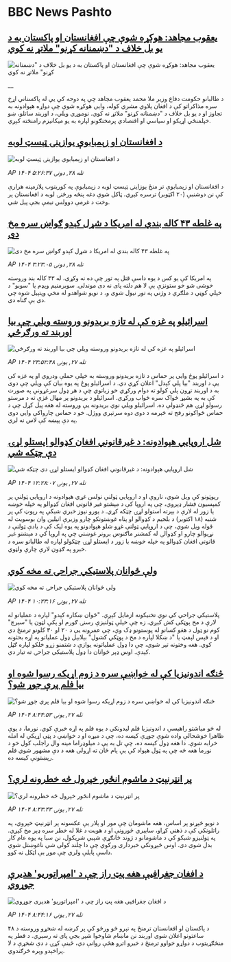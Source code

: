 # BBC News Pashto## [یعقوب مجاهد: هوکړه شوې چې افغانستان او پاکستان به د یو بل خلاف د "دښمنانه کړنو" ملاتړ نه کوي](https://www.bbc.co.uk/pashto/live/c4gp5p4yzy9t?at_medium=RSS&at_campaign=rss?at_campaign=githubrss)![یعقوب مجاهد: هوکړه شوې چې افغانستان او پاکستان به د یو بل خلاف د "دښمنانه کړنو" ملاتړ نه کوي](https://ichef.bbci.co.uk/ace/standard/240/cpsprodpb/657b/live/4f8f9420-acf5-11f0-b8cc-151f3d48cffd.jpg)__د طالبانو حکومت دفاع وزیر ملا محمد یعقوب مجاهد چې په دوحه کې یې له پاکستاني‌ اړخ سره مذاکراتو کې د افغان پلاوي مشري کوله، وايي هوکړه شوې چې دواړه هېوادونه به تجاوز او د یو بل خلاف د "دښمنانه کړنو" ملاتړ نه کوي.
نوموړي‌ ویلي، د اوربند ساتلو، ښو خپلمنځي اړیکو او سیاسي او اقتصادي پرمختګونو لپاره به یو میکانیزم رامنځته کېږي.## [د افغانستان او زېمبابوې يوازينۍ ټېسټ لوبه](https://www.bbc.com/pashto/articles/cwyp739x84wo?at_medium=RSS&at_campaign=rss?at_campaign=githubrss)![د افغانستان او زېمبابوې يوازينۍ ټېسټ لوبه](https://ichef.bbci.co.uk/ace/ws/240/cpsprodpb/9688/live/3c9a4f10-ad75-11f0-aa13-0b0479f6f42a.jpg)_AP ۱۴۰۴ تله ۲۸, دونۍ ۵:۲۶:۳۷_د افغانستان او زېمبابوې تر منځ يوزاينۍ ټېسټ لوبه د زېمبابوې په کوربتوب پلازمېنه هرارې کې نن دوشنبې (۲۰ اکټوبر) ترسره کېږي. ټاکل شوې دغه پنځه ورځنۍ لوبه د افغانستان پر وخت د غرمې دوولس نیمې بجې پيل شي.## [په غلطه ۴۳ کاله بندي له امریکا د شړل کېدو ګواښ سره مخ دی](https://www.bbc.com/pashto/articles/c07mk8078vlo?at_medium=RSS&at_campaign=rss?at_campaign=githubrss)![په غلطه ۴۳ کاله بندي له امریکا د شړل کېدو ګواښ سره مخ دی](https://ichef.bbci.co.uk/ace/ws/240/cpsprodpb/5386/live/a103bdb0-ac30-11f0-969d-e546dac1b2a4.jpg)_AP ۱۴۰۴ تله ۲۸, دونۍ ۳:۲۳:۰۵_په امریکا کې يو کس د يوه داسې قتل په تور چې ده نه وکړی، له ۴۳ کاله بند وروسته خوشی شو خو ستونزې یې لا هم دلته پای نه دی موندلی. سوبرمنيم  وېډم يا "سوبو" د خپلې کوټې د ملګري د وژنې په تور نيول شوی و، د نويو شواهدو له مخې وپتېيل شوه چې دی بې ګناه دی.## [اسرائیلو په غزه کې له تازه بریدونو وروسته ويلي چې بيا اوربند ته ورګرځي](https://www.bbc.com/pashto/articles/cn97gz9wzyxo?at_medium=RSS&at_campaign=rss?at_campaign=githubrss)![اسرائیلو په غزه کې له تازه بریدونو وروسته ويلي چې بيا اوربند ته ورګرځي](https://ichef.bbci.co.uk/ace/ws/240/cpsprodpb/0ff5/live/aa04c280-ad46-11f0-b2a1-6f537f66f9aa.jpg)_AP ۱۴۰۴ تله ۲۷, يونۍ ۲۳:۵۲:۴۸_د اسرائیلو پوځ وايي پر حماس د تازه بریدونو وروسته به خپلې حملې ودروي او په غزه کې یې د اوربند "بیا پلي کېدل" اعلان کړي دي. د اسرائیلو پوځ په یوه بیان کې ویلي چې دوی به د اوربند تړون پلي کولو ته دوام ورکړي خو زياتوي چې د هر ډول سرغړونې په صورت کې به په بشپړ ځواک سره ځواب ورکړي. اسرائیلو د بریدونو پر مهال غزې ته د مرستو رسولو لړۍ هم ځنډولې ده. اسرائیلو ويلي نوي بریدونه یې وروسته له هغه پیل کړل چې د حماس ځواکونو رفح ته څېرمه د دوی دوه سرتېري ووژل. خو د حماس چارواکي وايي دوی په دې پېښه کې لاس نه لري.## [شل اروپايي هېوادونه: د غیرقانوني افغان کډوالو ایستلو لړۍ دې چټکه شي](https://www.bbc.com/pashto/articles/cqjwzn42r81o?at_medium=RSS&at_campaign=rss?at_campaign=githubrss)![شل اروپايي هېوادونه: د غیرقانوني افغان کډوالو ایستلو لړۍ دې چټکه شي](https://ichef.bbci.co.uk/ace/ws/240/cpsprodpb/f299/live/484b47b0-acd5-11f0-ba75-093eca1ac29b.jpg)_AP ۱۴۰۴ تله ۲۷, يونۍ ۱۲:۲۸:۰۷_رپوټونو کې ویل شوي، ناروې او د اروپايي ټولنې نولس غړي هېوادونه د اروپايي ټولنې پر کمېسیون فشار ډېروي، چې په اروپا کې د مېشتو غیر قانوني افغان کډوالو په خپله خوښه یا زور له لارې د بېرته استولو لړۍ چټکه کړي.
د یورو نیوز خبري شبکې په رپوټ کې پر شنبه (۱۸ اکتوبر) د بلجیم د کډوالو او پناه غوښتونکو چارو وزیرې انیلین وان بوسویت له قوله ویل شوي، چې د اروپايي ټولنې غړو شلو هېوادونو په یوه لیک کې د یادې ټولنې د نړیوالو چارو او کډوالۍ له کمشنر ماګنوس برونر غوښتي چې په اروپا کې د مېشتو غیر قانوني افغان کډوالو په خپله خوښه یا زور د ایستلو لړۍ چټکولو لپاره له طالبانو سره د خبرو په ګډون لارې چارې ولټوي.## [ ولې ځوانان پلاستيکي جراحۍ ته مخه کوي](https://www.bbc.com/pashto/articles/cgqly52zdklo?at_medium=RSS&at_campaign=rss?at_campaign=githubrss)![ ولې ځوانان پلاستيکي جراحۍ ته مخه کوي](https://ichef.bbci.co.uk/ace/ws/240/cpsprodpb/093e/live/8c737020-ab59-11f0-b2a1-6f537f66f9aa.jpg)_AP ۱۴۰۴ تله ۲۷, يونۍ ۱۰:۲۳:۱۶_پلاستیکي جراحي کې نوي‌ تخنیکونه ازمایل کېږي. "ځوان ښکاره کېدو" لپاره د عملیاتو له لارې د مخ پوټکی کش کېږي.
زه چې خپلې ټولنیزې رسنۍ ګورم او پکې لټون یا "سیرچ" کوم نو ټول د هغو کسانو له پوستونو ډک وي، چې عمرونه یې د ۲۰ او ۳۰ کلونو ترمنځ دي او د فېس لېفټ یا "د ښکلا لپاره د مخ د پوټکي کشول"  بېلابېل ډول عملیاتو په اړه بحثونه کوي.
هغه وختونه تېر شوي، چې دا ډول عملیاتونه یوازې د شتمنو زړو خلکو لپاره ګڼل کېدې. اوس ډېر ځوانان دا ډول پلاستیکي جراحۍ ته تیار دي.## [څنګه اندونیزیا کې له خواښې سره د زوم اړیکه رسوا شوه او بیا فلم پرې جوړ شو؟](https://www.bbc.com/pashto/articles/crrjkywwvvxo?at_medium=RSS&at_campaign=rss?at_campaign=githubrss)![څنګه اندونیزیا کې له خواښې سره د زوم اړیکه رسوا شوه او بیا فلم پرې جوړ شو؟](https://ichef.bbci.co.uk/ace/ws/240/cpsprodpb/5e3d/live/6ca92950-99f8-11f0-97f5-bd38218a3641.png)_AP ۱۴۰۴ تله ۲۷, يونۍ ۸:۴۴:۵۳_له څو میاشتو راهیسې د اندونیزیا فلم لیدونکي د یوه فلم په اړه خبرې کوي. نورما، د یوې ظاهرا خوشحالې واده شوې جوړې کیسه ده، چې د میړه او د خواښې د پټې اړیکې له امله خرابه شوې.
دا هغه ډول کیسه ده، چې تل به یې د میلوډراما مینه وال راجلب کول خو د نورما هغه څه چې په ټول هېواد کې یې پام ځان ته اړولی هغه د دې مشهور شوي فلم رېښتونې کیسه ده.## [پر انټرنېټ د ماشوم انځور خپرول څه خطرونه لري؟](https://www.bbc.com/pashto/articles/cx2lv7jxnzeo?at_medium=RSS&at_campaign=rss?at_campaign=githubrss)![پر انټرنېټ د ماشوم انځور خپرول څه خطرونه لري؟](https://ichef.bbci.co.uk/ace/ws/240/cpsprodpb/f5e7/live/71af4110-87fa-11f0-84c8-99de564f0440.jpg)_AP ۱۴۰۴ تله ۲۷, يونۍ ۸:۴۳:۴۳_د نویو څېړنو پر اساس، هغه ماشومان چې مور او پلار یې عکسونه پر انټرنېټ خپروي، په راتلونکي کې د ذهني کړاو، سایبري ځورونې او د هویت د غلا له خطر سره ډېر مخ کېږي.
په ټولنیزو شبکو کې د ماشومانو د ژوند ځانګړې شېبې شریکول، نن سبا په یوه عام کار بدل شوی دی. اوس څېړونکي خبرداری ورکوي چې دا چلند کولی شي ناغوښتل شوې داسې پایلې ولري چې موږ یې اټکل نه کوو.## [د افغان جغرافیې هغه پټ راز چې د 'امپراتوریو' هدیرې جوړوي](https://www.bbc.com/pashto/articles/cwyk126vwx2o?at_medium=RSS&at_campaign=rss?at_campaign=githubrss)![د افغان جغرافیې هغه پټ راز چې د 'امپراتوریو' هدیرې جوړوي](https://ichef.bbci.co.uk/ace/ws/240/cpsprodpb/86e5/live/569a6cb0-ab36-11f0-b2a1-6f537f66f9aa.jpg)_AP ۱۴۰۴ تله ۲۷, يونۍ ۸:۴۴:۱۶_د پاکستان او افغانستان ترمنځ په تېرو څو ورځو کې پر کرښه له شخړو وروسته د ۴۸ ساعتونو اعلان شوی اوربند نن ماښام شاوخوا شپږ بجې پای ته رسېږي. د قطر په منځګړیتوب د دواړو خواوو ترمنځ د خبرو اترو هڅې روانې دي، ځینې کړۍ د دې شخړې د لا پراخېدو وېره څرګندوي.